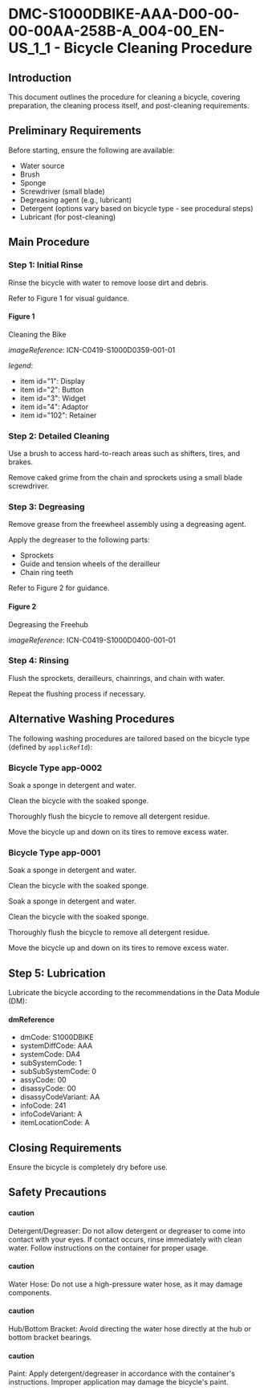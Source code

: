# DMC-S1000DBIKE-AAA-D00-00-00-00AA-258B-A_004-00_EN-US_1_1 - Bicycle Cleaning Procedure

## Introduction

This document outlines the procedure for cleaning a bicycle, covering preparation, the cleaning process itself, and post-cleaning requirements.

## Preliminary Requirements

Before starting, ensure the following are available:

*   Water source
*   Brush
*   Sponge
*   Screwdriver (small blade)
*   Degreasing agent (e.g., lubricant)
*   Detergent (options vary based on bicycle type - see procedural steps)
*   Lubricant (for post-cleaning)

## Main Procedure

### Step 1: Initial Rinse

Rinse the bicycle with water to remove loose dirt and debris.

Refer to Figure 1 for visual guidance.

#### Figure 1

Cleaning the Bike

*imageReference*: ICN-C0419-S1000D0359-001-01

*legend*:

*   item id="1": Display
*   item id="2": Button
*   item id="3": Widget
*   item id="4": Adaptor
*   item id="102": Retainer

### Step 2: Detailed Cleaning

Use a brush to access hard-to-reach areas such as shifters, tires, and brakes.

Remove caked grime from the chain and sprockets using a small blade screwdriver.

### Step 3: Degreasing

Remove grease from the freewheel assembly using a degreasing agent.

Apply the degreaser to the following parts:

*   Sprockets
*   Guide and tension wheels of the derailleur
*   Chain ring teeth

Refer to Figure 2 for guidance.

#### Figure 2

Degreasing the Freehub

*imageReference*: ICN-C0419-S1000D0400-001-01

### Step 4: Rinsing

Flush the sprockets, derailleurs, chainrings, and chain with water.

Repeat the flushing process if necessary.

## Alternative Washing Procedures

The following washing procedures are tailored based on the bicycle type (defined by `applicRefId`):

### Bicycle Type app-0002

Soak a sponge in detergent and water.

Clean the bicycle with the soaked sponge.

Thoroughly flush the bicycle to remove all detergent residue.

Move the bicycle up and down on its tires to remove excess water.

### Bicycle Type app-0001

Soak a sponge in detergent and water.

Clean the bicycle with the soaked sponge.

Soak a sponge in detergent and water.

Clean the bicycle with the soaked sponge.

Thoroughly flush the bicycle to remove all detergent residue.

Move the bicycle up and down on its tires to remove excess water.

## Step 5: Lubrication

Lubricate the bicycle according to the recommendations in the Data Module (DM):

#### dmReference

*   dmCode: S1000DBIKE
*   systemDiffCode: AAA
*   systemCode: DA4
*   subSystemCode: 1
*   subSubSystemCode: 0
*   assyCode: 00
*   disassyCode: 00
*   disassyCodeVariant: AA
*   infoCode: 241
*   infoCodeVariant: A
*   itemLocationCode: A

## Closing Requirements

Ensure the bicycle is completely dry before use.

## Safety Precautions

#### caution

Detergent/Degreaser: Do not allow detergent or degreaser to come into contact with your eyes. If contact occurs, rinse immediately with clean water.  Follow instructions on the container for proper usage.

#### caution

Water Hose: Do not use a high-pressure water hose, as it may damage components.

#### caution

Hub/Bottom Bracket: Avoid directing the water hose directly at the hub or bottom bracket bearings.

#### caution

Paint: Apply detergent/degreaser in accordance with the container's instructions. Improper application may damage the bicycle's paint.